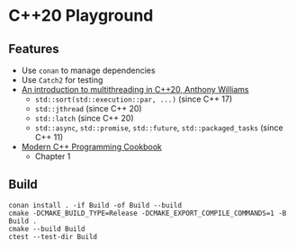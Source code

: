 # C++20 Playground

## Features

- Use `conan` to manage dependencies
- Use `Catch2` for testing
- [An introduction to multithreading in C++20, Anthony Williams](https://meetingcpp.com/mcpp/slides/2022/introduction_to_multithreading_cpp204850.pdf)
  - `std::sort(std::execution::par, ...)` (since C++ 17)
  - `std::jthread` (since C++ 20)
  - `std::latch` (since C++ 20)
  - `std::async`, `std::promise`, `std::future`, `std::packaged_tasks` (since C++ 11)
- [Modern C++ Programming Cookbook](https://github.com/PacktPublishing/Modern-Cpp-Programming-Cookbook)
  - Chapter 1

## Build

```shell
conan install . -if Build -of Build --build
cmake -DCMAKE_BUILD_TYPE=Release -DCMAKE_EXPORT_COMPILE_COMMANDS=1 -B Build .
cmake --build Build
ctest --test-dir Build
```

